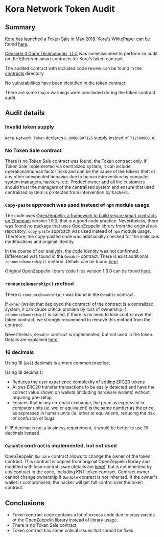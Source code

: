 # Kora Network Token Audit

## Summary

[Kora](https://kora.network/) has launched a Token Sale in May 2018. Kora's WhitePaper can be found [here](https://kora.network/#whitepaper).

[Consider It Done Technologies, LLC](https://consideritdone.tech/) was commissioned to perform an audit on the Ethereum smart contracts for Kora's token contract.

The audited contract with included code review can be found in the [contracts](/contracts/) directory.

No vulnerabilities have been identified in the token contract.

There are some major warnings were concluded during the token contract audit.


## Audit details

### Invalid token supply

`Kora Network Token` declares `0.00000007125` supply instead of `712500000.0`.

### No Token Sale contract
There is no Token Sale contract was found, the Token contract only.
If Token Sale implemented via centralized system, it can include operational/human factor risks and can be the cause of the tokens theft or any other unexpected behavior due to human intervention by computer system managers, hackers, etc.
Product owner and all the customers should trust the managers of the centralized system and ensure that used centralized system is protected from intervention by hackers.

### `Copy-paste` approach was used instead of `npm` module usage
The code uses [OpenZeppelin, a framework to build secure smart contracts on Ethereum](https://github.com/OpenZeppelin/openzeppelin-solidity) version 1.9.0, that is a good code practice.
Nevertheless, there was found no package that uses OpenZeppelin library from the original `npm` repository; `copy-paste` approach was used instead of `npm` module usage.
Therefore, the copy-pasted code was additionally checked for the malicious modifications and original identity.

In the course of our analysis, the code identity was not confirmed. Differences was found in the `Ownable` contract. There is exist additional `renounceOwnership()` method. Details can be found [here](#renounceownership-method).

Original OpenZeppelin library code files version 1.9.0 can be found [here](/node_modules/openzeppelin-solidity/).

### `renounceOwnership()` method
There is `renounceOwnership()` was found in the `Ownable` contract.

If `owner` (wallet that deployed the contract) of the contract is a centralized system, it can cause critical problem by loss of ownership if `renounceOwnership()` is called.
If there is no need to lose control over the token contract, we strongly recommend to remove this method from the contract.

Nevertheless, `Ownable` contract is implemented, but not used in the token. Details are explained [here](#ownable-contract-is-implemented-but-not-used).

### 16 decimals
Using 18 (`wei`) decimals is a more common practice.

Using 18 decimals:
* Reduces the user experience complexity of adding ERC20 tokens
* Allows ERC20 transfer transactions to be easily detected and have the correct value shown on wallets (including hardware wallets) without requiring pre-setup
* Ensures that in any on-chain exchange, the price as expressed in computer units (ie. wei or equivalent) is the same number as the price as expressed in human units (ie. ether or equivalent), reducing the risk of confusion or bugs

If 16 decimal is not a business requirement, it would be better to use 18 decimals instead.


### `Ownable` contract is implemented, but not used
OpenZeppelin `Ownable` contract allows to change the owner of the token contract.
This contract is copied from original OpenZeppelin library and modified with lose-control issue (details are [here](#renounceownership-method)), but is not inherited by any contract in the code, including KNT token contract.
Contract owner cannot change ownership if `Ownable` contract is not inherited. If the owner's wallet is compromised, the hacker will get full control over the token contract.


## Conclusions
* Token contract code contains a lot of excess code due to copy-pastes of the OpenZeppelin library instead of library usage.
* There is no Token Sale contract.
* Token contract has some critical issues that should be fixed.
